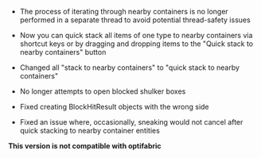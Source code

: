 - The process of iterating through nearby containers is no longer performed in a separate thread to avoid potential thread-safety issues


- Now you can quick stack all items of one type to nearby containers via shortcut keys or by dragging and dropping items to the "Quick stack to nearby containers" button


- Changed all "stack to nearby containers" to "quick stack to nearby containers"


- No longer attempts to open blocked shulker boxes


- Fixed creating BlockHitResult objects with the wrong side


- Fixed an issue where, occasionally, sneaking would not cancel after quick stacking to nearby container entities


**This version is not compatible with optifabric**
